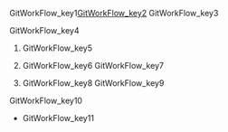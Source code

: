 GitWorkFlow_key1[GitWorkFlow_key2](https://www.codecademy.com/courses/learn-git/lessons/git-workflow/exercises/git-workflow?action=resume_content_item)
GitWorkFlow_key3

GitWorkFlow_key4


1. GitWorkFlow_key5
2. GitWorkFlow_key6
GitWorkFlow_key7


3. GitWorkFlow_key8
GitWorkFlow_key9


GitWorkFlow_key10


- GitWorkFlow_key11
